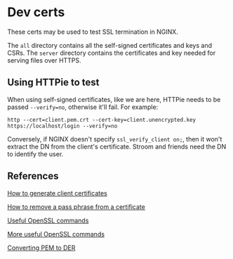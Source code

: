 # Dev certs
These certs may be used to test SSL termination in NGINX.

The `all` directory contains all the self-signed certificates and keys and CSRs. The `server` directory contains the certificates and key needed for serving files over HTTPS.

## Using HTTPie to test

When using self-signed certificates, like we are here, HTTPie needs to be passed `--verify=no`, otherwise it'll fail. For example:

```
http --cert=client.pem.crt --cert-key=client.unencrypted.key https://localhost/login --verify=no

```

Conversely, if NGINX doesn't specify `ssl_verify_client on;`, then it won't extract the DN from the client's certificate. Stroom and friends need the DN to identify the user.

## References

[How to generate client certificates](http://nategood.com/client-side-certificate-authentication-in-ngi)

[How to remove a pass phrase from a certificate](http://www.insivia.com/removing-a-pass-phrase-from-a-ssl-certificate/)

[Useful OpenSSL commands](https://www.sslshopper.com/article-most-common-openssl-commands.html)

[More useful OpenSSL commands](https://support.asperasoft.com/hc/en-us/articles/216128468-OpenSSL-commands-to-check-and-verify-your-SSL-certificate-key-and-CSR)

[Converting PEM to DER](https://support.ssl.com/Knowledgebase/Article/View/19/0/der-vs-crt-vs-cer-vs-pem-certificates-and-how-to-convert-them)